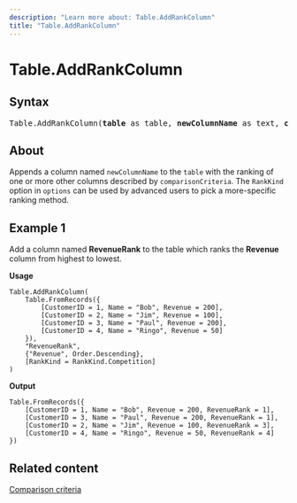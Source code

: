 ```yaml
---
description: "Learn more about: Table.AddRankColumn"
title: "Table.AddRankColumn"
---
```

# Table.AddRankColumn

## Syntax

<pre>
Table.AddRankColumn(<b>table</b> as table, <b>newColumnName</b> as text, <b>comparisonCriteria</b> as any, optional <b>options</b> as nullable record) as table
</pre>
  
## About

Appends a column named `newColumnName` to the `table` with the ranking of one or more other columns described by `comparisonCriteria`. The `RankKind` option in `options` can be used by advanced users to pick a more-specific ranking method.

## Example 1

Add a column named **RevenueRank** to the table which ranks the **Revenue** column from highest to lowest.

**Usage**

```powerquery-m
Table.AddRankColumn(
    Table.FromRecords({
        [CustomerID = 1, Name = "Bob", Revenue = 200],
        [CustomerID = 2, Name = "Jim", Revenue = 100],
        [CustomerID = 3, Name = "Paul", Revenue = 200],
        [CustomerID = 4, Name = "Ringo", Revenue = 50]
    }),
    "RevenueRank",
    {"Revenue", Order.Descending},
    [RankKind = RankKind.Competition]
)
```

**Output**

```powerquery-m
Table.FromRecords({
    [CustomerID = 1, Name = "Bob", Revenue = 200, RevenueRank = 1],
    [CustomerID = 3, Name = "Paul", Revenue = 200, RevenueRank = 1],
    [CustomerID = 2, Name = "Jim", Revenue = 100, RevenueRank = 3],
    [CustomerID = 4, Name = "Ringo", Revenue = 50, RevenueRank = 4]
})
```

## Related content

[Comparison criteria](table-functions.md#comparison-criteria)
